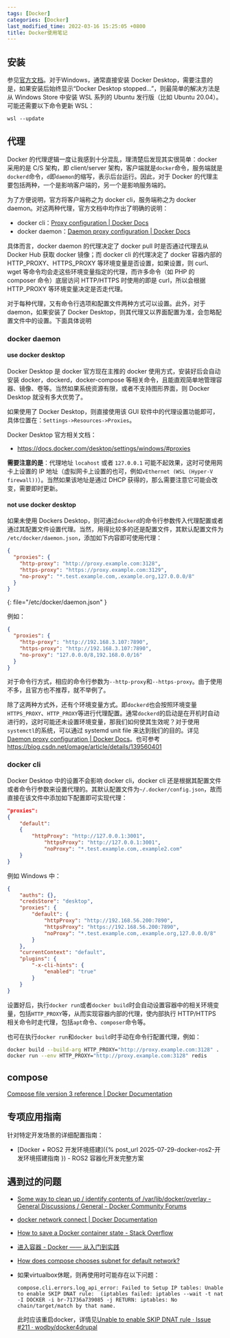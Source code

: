 ```yaml
---
tags: [Docker]
categories: [Docker]
last_modified_time: 2022-03-16 15:25:05 +0800
title: Docker使用笔记
---
```


## 安装
参见[官方文档](https://docs.docker.com/engine/install/)。对于Windows，通常直接安装 Docker Desktop，需要注意的是，如果安装后始终显示“Docker Desktop stopped...”，则最简单的解决方法是从 Windows Store 中安装 WSL 系列的 Ubuntu 发行版（比如 Ubuntu 20.04）。可能还需要以下命令更新 WSL：

```
wsl --update
```

## 代理
Docker 的代理逻辑一度让我感到十分混乱，理清楚后发现其实很简单：docker 采用的是 C/S 架构，即 client/server 架构，客户端就是`docker`命令，服务端就是`dockerd`命令，`d`即`daemon`的缩写，表示后台运行。因此，对于 Docker 的代理主要包括两种，一个是影响客户端的，另一个是影响服务端的。

为了方便说明，官方将客户端称之为 docker cli，服务端称之为 docker daemon。对这两种代理，官方文档中均作出了明确的说明：
* docker cli：[Proxy configuration \| Docker Docs](https://docs.docker.com/engine/cli/proxy/)
* docker daemon：[Daemon proxy configuration \| Docker Docs](https://docs.docker.com/engine/daemon/proxy/#httphttps-proxy)

具体而言，docker daemon 的代理决定了 docker pull 时是否通过代理去从 Docker Hub 获取 docker 镜像；而 docker cli 的代理决定了 docker 容器内部的 HTTP_PROXY、HTTPS_PROXY 等环境变量是否设置，如果设置，则 curl、wget 等命令均会走这些环境变量指定的代理，而许多命令（如 PHP 的 composer 命令）底层访问 HTTP/HTTPS 时使用的即是 curl，所以会根据 HTTP_PROXY 等环境变量决定是否走代理。

对于每种代理，又有命令行选项和配置文件两种方式可以设置。此外，对于 daemon，如果安装了 Docker Desktop，则其代理又以界面配置为准，会忽略配置文件中的设置。下面具体说明

### docker daemon
#### use docker desktop
Docker Desktop 是 docker 官方现在主推的 docker 使用方式，安装好后会自动安装 docker，dockerd，docker-compose 等相关命令，且能直观简单地管理容器、镜像、卷等。当然如果系统资源有限，或者不支持图形界面，则 Docker Desktop 就没有多大优势了。

如果使用了 Docker Desktop，则直接使用该 GUI 软件中的代理设置功能即可，具体位置在：`Settings->Resources->Proxies`。

Docker Desktop 官方相关文档：
* <https://docs.docker.com/desktop/settings/windows/#proxies>

**需要注意的是**：代理地址 `locahost`  或者 `127.0.0.1` 可能不起效果，这时可使用网卡上设置的 IP 地址（虚拟网卡上设置的也可，例如`vEthernet (WSL (Hyper-V firewall))`）。当然如果该地址是通过 DHCP 获得的，那么需要注意它可能会改变，需要即时更新。

#### not use docker desktop
如果未使用 Dockers Desktop，则可通过`dockerd`的命令行参数传入代理配置或者通过其配置文件设置代理。当然，用得比较多的还是配置文件，其默认配置文件为 `/etc/docker/daemon.json`，添加如下内容即可使用代理：

```json
{
  "proxies": {
    "http-proxy": "http://proxy.example.com:3128",
    "https-proxy": "https://proxy.example.com:3129",
    "no-proxy": "*.test.example.com,.example.org,127.0.0.0/8"
  }
}
```
{: file="/etc/docker/daemon.json" }

例如：

```json
{
  "proxies": {
    "http-proxy": "http://192.168.3.107:7890",
    "https-proxy": "http://192.168.3.107:7890",
    "no-proxy": "127.0.0.0/8,192.168.0.0/16"
  }
}
```

对于命令行方式，相应的命令行参数为`--http-proxy`和`--https-proxy`。由于使用不多，且官方也不推荐，就不举例了。

除了这两种方式外，还有个环境变量方式。即`dockerd`也会按照环境变量`HTTPS_PROXY`、`HTTP_PROXY`等进行代理配置。通常`dockerd`的启动是在开机时自动进行的，这时可能还未设置环境变量，那我们如何使其生效呢？对于使用`systemctl`的系统，可以通过 systemd unit file 来达到我们的目的。详见 [Daemon proxy configuration \| Docker Docs](https://docs.docker.com/engine/daemon/proxy/#systemd-unit-file)。也可参考 <https://blog.csdn.net/omage/article/details/139560401>

### docker cli

Docker Desktop 中的设置不会影响 docker cli，docker cli 还是根据其配置文件或者命令行参数来设置代理的。其默认配置文件为`~/.docker/config.json`，故而直接在该文件中添加如下配置即可实现代理：

```json
"proxies":
{
    "default":
    {
        "httpProxy": "http://127.0.0.1:3001",
            "httpsProxy": "http://127.0.0.1:3001",
            "noProxy": "*.test.example.com,.example2.com"
    }
}
```

例如 Windows 中：

```json
{
    "auths": {},
    "credsStore": "desktop",
    "proxies": {
        "default": {
            "httpProxy": "http://192.168.56.200:7890",
            "httpsProxy": "https://192.168.56.200:7890",
            "noProxy": "*.test.example.com,.example.org,127.0.0.0/8"
        }
    },
    "currentContext": "default",
    "plugins": {
        "-x-cli-hints": {
            "enabled": "true"
        }
    }
}
```

设置好后，执行`docker run`或者`docker build`时会自动设置容器中的相关环境变量，包括`HTTP_PROXY`等，从而实现容器内部的代理，使内部执行 HTTP/HTTPS 相关命令时走代理，包括`apt`命令、`composer`命令等。

也可在执行`docker run`和`docker build`时手动在命令行配置代理，例如：

```bash
docker build --build-arg HTTP_PROXY="http://proxy.example.com:3128" .
docker run --env HTTP_PROXY="http://proxy.example.com:3128" redis
```

## compose

[Compose file version 3 reference \| Docker Documentation](https://docs.docker.com/compose/compose-file/compose-file-v3/#network-configuration-reference)

## 专项应用指南

针对特定开发场景的详细配置指南：
- [Docker + ROS2 开发环境搭建]({% post_url 2025-07-29-docker-ros2-开发环境搭建指南 }) - ROS2 容器化开发完整方案

## 遇到过的问题

-   [Some way to clean up / identify contents of /var/lib/docker/overlay - General Discussions / General - Docker Community Forums](https://forums.docker.com/t/some-way-to-clean-up-identify-contents-of-var-lib-docker-overlay/30604)
-   [docker network connect \| Docker Documentation](https://docs.docker.com/engine/reference/commandline/network_connect/)
-   [How to save a Docker container state - Stack Overflow](https://stackoverflow.com/questions/44480740/how-to-save-a-docker-container-state)
-   [进入容器 - Docker —— 从入门到实践](https://yeasy.gitbook.io/docker_practice/container/attach_exec)
-   [How does compose chooses subnet for default network?](https://github.com/docker/compose/issues/4336#issuecomment-457326123)
-   如果virtualbox休眠，则再使用时可能存在以下问题：

    ```
    compose.cli.errors.log_api_error: Failed to Setup IP tables: Unable to enable SKIP DNAT rule:  (iptables failed: iptables --wait -t nat -I DOCKER -i br-71736a739085 -j RETURN: iptables: No chain/target/match by that name.
    ```

    此时应该重启docker，详情见[Unable to enable SKIP DNAT rule · Issue \#211 · wodby/docker4drupal](https://github.com/wodby/docker4drupal/issues/211)

